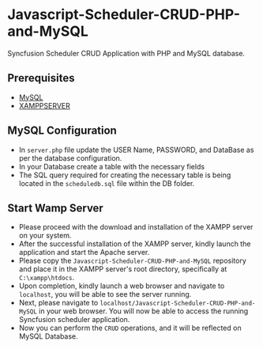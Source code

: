 # Javascript-Scheduler-CRUD-PHP-and-MySQL
Syncfusion Scheduler CRUD Application with PHP and MySQL database.

## Prerequisites
- [MySQL](https://www.mysql.com/)
- [XAMPPSERVER](https://www.apachefriends.org/)

## MySQL Configuration

- In `server.php` file update the USER Name, PASSWORD, and DataBase as per the database configuration.
- In your Database create a table with the necessary fields
- The SQL query required for creating the necessary table is being located in the `scheduledb.sql` file within the DB folder.

## Start Wamp Server

- Please proceed with the download and installation of the XAMPP server on your system.
- After the successful installation of the XAMPP server, kindly launch the application and start the Apache server.
- Please copy the `Javascript-Scheduler-CRUD-PHP-and-MySQL` repository and place it in the XAMPP server's root directory, specifically at `C:\xampp\htdocs`.
- Upon completion, kindly launch a web browser and navigate to `localhost`, you will be able to see the server running.
- Next, please navigate to `localhost/Javascript-Scheduler-CRUD-PHP-and-MySQL` in your web browser. You will now be able to access the running Syncfusion scheduler application.
- Now you can perform the `CRUD` operations, and it will be reflected on MySQL Database.
